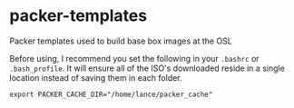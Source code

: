 packer-templates
================

Packer templates used to build base box images at the OSL

Before using, I recommend you set the following in your `.bashrc` or
`.bash_profile`. It will ensure all of the ISO's downloaded reside in a single
location instead of saving them in each folder.

    export PACKER_CACHE_DIR="/home/lance/packer_cache"
